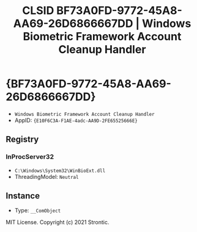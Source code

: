 ﻿---
title: "CLSID BF73A0FD-9772-45A8-AA69-26D6866667DD | Windows Biometric Framework Account Cleanup Handler"
excerpt: What is COM-Object CLSID BF73A0FD-9772-45A8-AA69-26D6866667DD?
---

# {BF73A0FD-9772-45A8-AA69-26D6866667DD}

* `Windows Biometric Framework Account Cleanup Handler`
* AppID: `{E10F6C3A-F1AE-4adc-AA9D-2FE65525666E}`

## Registry


### InProcServer32

* `C:\Windows\System32\WinBioExt.dll`
* ThreadingModel: `Neutral`

## Instance

* Type: `__ComObject`

MIT License. Copyright (c) 2021 Strontic.


